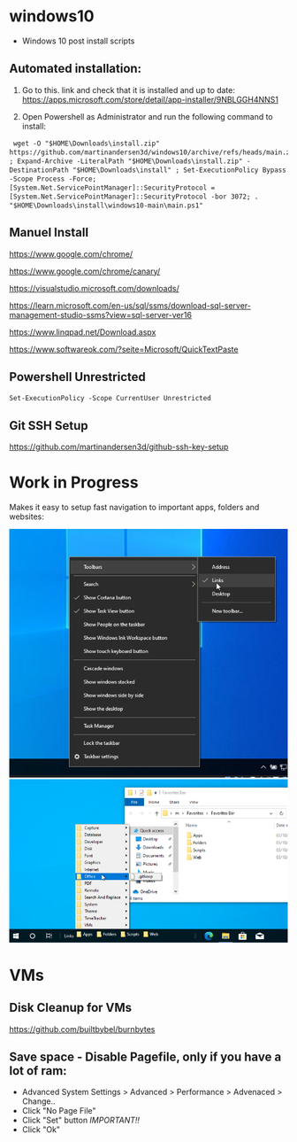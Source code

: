 # windows10
- Windows 10 post install scripts

## Automated installation:

1. Go to this. link and check that it is installed and up to date:
https://apps.microsoft.com/store/detail/app-installer/9NBLGGH4NNS1

2. Open Powershell as Administrator and run the following command to install:
```
 wget -O "$HOME\Downloads\install.zip" https://github.com/martinandersen3d/windows10/archive/refs/heads/main.zip ; Expand-Archive -LiteralPath "$HOME\Downloads\install.zip" -DestinationPath "$HOME\Downloads\install" ; Set-ExecutionPolicy Bypass -Scope Process -Force; [System.Net.ServicePointManager]::SecurityProtocol = [System.Net.ServicePointManager]::SecurityProtocol -bor 3072; . "$HOME\Downloads\install\windows10-main\main.ps1"
```


## Manuel Install

https://www.google.com/chrome/

https://www.google.com/chrome/canary/

https://visualstudio.microsoft.com/downloads/

https://learn.microsoft.com/en-us/sql/ssms/download-sql-server-management-studio-ssms?view=sql-server-ver16

https://www.linqpad.net/Download.aspx

https://www.softwareok.com/?seite=Microsoft/QuickTextPaste


## Powershell Unrestricted

```
Set-ExecutionPolicy -Scope CurrentUser Unrestricted
```

## Git SSH Setup
https://github.com/martinandersen3d/github-ssh-key-setup

# Work in Progress

Makes it easy to setup fast navigation to important apps, folders and websites:

![image](./images/taskbarlinks.png)
![image](./images/linkpreview.png)

# VMs

## Disk Cleanup for VMs
https://github.com/builtbybel/burnbytes

## Save space - Disable Pagefile, only if you have a lot of ram:
- Advanced System Settings > Advanced > Performance > Advenaced > Change..
- Click "No Page File"
- Click "Set" button _IMPORTANT!!_
- Click "Ok"

